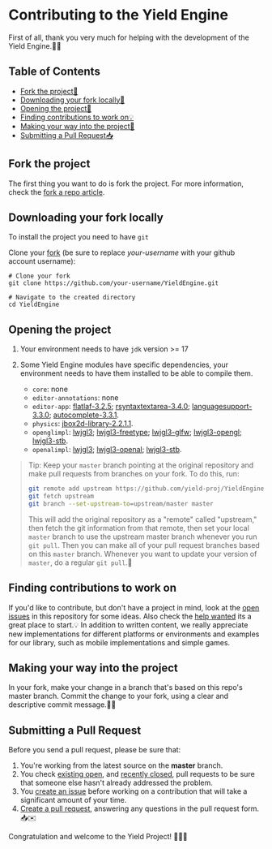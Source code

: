 # Contributing to the Yield Engine

First of all, thank you very much for helping with the development of the Yield Engine.🚀✨

## Table of Contents

- [Fork the project🍴](#fork-the-project)
- [Downloading your fork locally🔽](#downloading-your-fork-locally)
- [Opening the project📂](#opening-the-project)
- [Finding contributions to work on💡](#finding-contributions-to-work-on)
- [Making your way into the project🚧](#making-your-way-into-the-project)
- [Submitting a Pull Request📥](#submitting-a-pull-request)

## Fork the project

The first thing you want to do is fork the project. For more information, check the [fork a repo article](https://help.github.com/articles/fork-a-repo/).


## Downloading your fork locally

To install the project you need to have `git`

Clone your [fork](#fork-the-project) (be sure to replace *your-username* with your github account username):

    # Clone your fork
    git clone https://github.com/your-username/YieldEngine.git

    # Navigate to the created directory
    cd YieldEngine

## Opening the project

1.  Your environment needs to have `jdk` version >= 17

2.  Some Yield Engine modules have specific dependencies, your environment needs to have them installed to be able to compile them.
     - `core`: none
     - `editor-annotations`: none
     - `editor-app`: [flatlaf-3.2.5](https://www.formdev.com/flatlaf/); [rsyntaxtextarea-3.4.0](https://github.com/bobbylight/RSyntaxTextArea); [languagesupport-3.3.0](https://github.com/bobbylight/RSTALanguageSupport); [autocomplete-3.3.1](https://github.com/bobbylight/AutoComplete).
     - `physics`: [jbox2d-library-2.2.1.1](http://www.jbox2d.org/).
     - `openglimpl`: [lwjgl3](https://www.lwjgl.org/); [lwjgl3-freetype](https://www.lwjgl.org/); [lwjgl3-glfw](https://www.lwjgl.org/); [lwjgl3-opengl](https://www.lwjgl.org/); [lwjgl3-stb](https://www.lwjgl.org/).
     - `openalimpl`: [lwjgl3](https://www.lwjgl.org/); [lwjgl3-openal](https://www.lwjgl.org/); [lwjgl3-stb](https://www.lwjgl.org/).

> Tip: Keep your `master` branch pointing at the original repository and make
> pull requests from branches on your fork. To do this, run:
>
> ```sh
> git remote add upstream https://github.com/yield-proj/YieldEngine.git
> git fetch upstream
> git branch --set-upstream-to=upstream/master master
> ```
>
> This will add the original repository as a "remote" called "upstream," then
> fetch the git information from that remote, then set your local `master`
> branch to use the upstream master branch whenever you run `git pull`. Then you
> can make all of your pull request branches based on this `master` branch.
> Whenever you want to update your version of `master`, do a regular `git pull`.🔄

## Finding contributions to work on

If you'd like to contribute, but don't have a project in mind, look at the [open issues](https://github.com/yield-proj/YieldEngine/issues) in this repository for some ideas. Also check the [help wanted](https://github.com/yield-proj/YieldEngine/labels/help%20wanted) its a great place to start.💡
In addition to written content, we really appreciate new implementations for different platforms or environments and examples for our library, such as mobile implementations and simple games.

## Making your way into the project

In your fork, make your change in a branch that's based on this repo's master branch.
Commit the change to your fork, using a clear and descriptive commit message.🔨🔧

## Submitting a Pull Request

Before you send a pull request, please be sure that:

1. You're working from the latest source on the **master** branch.
2. You check [existing open](https://github.com/yield-proj/YieldEngine/pulls), and [recently closed](https://github.com/yield-proj/YieldEngine/pulls?q=is%3Apr+is%3Aclosed), pull requests to be sure that someone else hasn't already addressed the problem.
3. You [create an issue](https://github.com/awsdocs/amazon-lightsail-developer-guide/issues/new) before working on a contribution that will take a significant amount of your time.
4. [Create a pull request](https://help.github.com/articles/creating-a-pull-request-from-a-fork/), answering any questions in the pull request form.📥✉️




Congratulation and welcome to the Yield Project! 🥳🥳🥳
